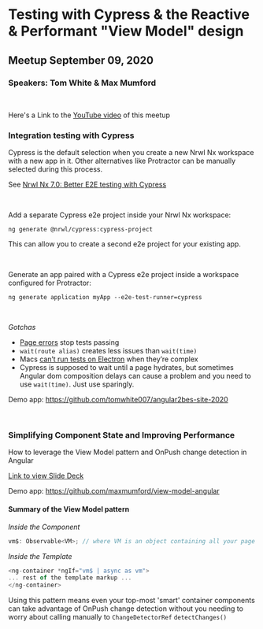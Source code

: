 # Testing with Cypress & the Reactive & Performant "View Model" design

## Meetup September 09, 2020

### Speakers: Tom White & Max Mumford

<p>&nbsp;</p>

Here's a Link to the [YouTube video](https://www.youtube.com/watch?v=JdKkw3hlR6Y) of this meetup

### Integration testing with Cypress

Cypress is the default selection when you create a new Nrwl Nx workspace with a new app in it. Other alternatives like Protractor can be manually selected during this process.

See [Nrwl Nx 7.0: Better E2E testing with Cypress](https://blog.nrwl.io/nrwl-nx-7-0-better-e2e-testing-with-cypress-1b88336bef5e)

<p>&nbsp;</p>
Add a separate Cypress e2e project inside your Nrwl Nx workspace:

```
ng generate @nrwl/cypress:cypress-project
```

This can allow you to create a second e2e project for your existing app.

<p>&nbsp;</p>
Generate an app paired with a Cypress e2e project inside a workspace configured for Protractor:

```
ng generate application myApp --e2e-test-runner=cypress
```

<p>&nbsp;</p>

_Gotchas_

- [Page errors](https://github.com/cypress-io/cypress/issues/7915#issuecomment-655743195) stop tests passing
- `wait(route alias)` creates less issues than `wait(time)`
- Macs [can’t run tests on Electron](https://crbug.com/882238) when they’re complex
- Cypress is supposed to wait until a page hydrates, but sometimes Angular dom composition delays can cause a problem and you need to use `wait(time)`. Just use sparingly.

Demo app: https://github.com/tomwhite007/angular2bes-site-2020

<p>&nbsp;</p>

### Simplifying Component State and Improving Performance

How to leverage the View Model pattern and OnPush change detection in Angular

[Link to view Slide Deck](https://docs.google.com/presentation/d/19yaH2MkoLnpHNj6pzhrc5HuvseIRh1D4DXblOP_HQuI/edit?usp=sharing)

Demo app: https://github.com/maxmumford/view-model-angular

#### Summary of the View Model pattern

_Inside the Component_

```Javascript
vm$: Observable<VM>; // where VM is an object containing all your page data
```

_Inside the Template_

```Javascript
<ng-container *ngIf="vm$ | async as vm">
... rest of the template markup ...
</ng-container>
```

Using this pattern means even your top-most 'smart' container components can take advantage of OnPush change detection without you needing to worry about calling manually to `ChangeDetectorRef` `detectChanges()`
